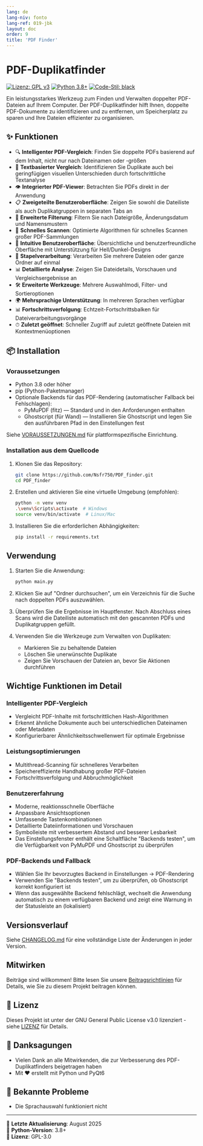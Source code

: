 ```yaml
---
lang: de
lang-niv: fonto
lang-ref: 019-jbk
layout: doc
order: 9
title: 'PDF Finder'
---
```


# PDF-Duplikatfinder

[![Lizenz: GPL v3](https://img.shields.io/badge/Lizenz-GPLv3-blue.svg)](https://www.gnu.org/licenses/gpl-3.0)
[![Python 3.8+](https://img.shields.io/badge/python-3.8+-blue.svg)](https://www.python.org/downloads/)
[![Code-Stil: black](https://img.shields.io/badge/code%20style-black-000000.svg)](https://github.com/psf/black)

Ein leistungsstarkes Werkzeug zum Finden und Verwalten doppelter PDF-Dateien auf Ihrem Computer. Der PDF-Duplikatfinder hilft Ihnen, doppelte PDF-Dokumente zu identifizieren und zu entfernen, um Speicherplatz zu sparen und Ihre Dateien effizienter zu organisieren.

## ✨ Funktionen

- 🔍 **Intelligenter PDF-Vergleich**: Finden Sie doppelte PDFs basierend auf dem Inhalt, nicht nur nach Dateinamen oder -größen
- 📝 **Textbasierter Vergleich**: Identifizieren Sie Duplikate auch bei geringfügigen visuellen Unterschieden durch fortschrittliche Textanalyse
- 👁 **Integrierter PDF-Viewer**: Betrachten Sie PDFs direkt in der Anwendung
- 📋 **Zweigeteilte Benutzeroberfläche**: Zeigen Sie sowohl die Dateiliste als auch Duplikatgruppen in separaten Tabs an
- 🎯 **Erweiterte Filterung**: Filtern Sie nach Dateigröße, Änderungsdatum und Namensmustern
- 🚀 **Schnelles Scannen**: Optimierte Algorithmen für schnelles Scannen großer PDF-Sammlungen
- 🎨 **Intuitive Benutzeroberfläche**: Übersichtliche und benutzerfreundliche Oberfläche mit Unterstützung für Hell/Dunkel-Designs
- 🔄 **Stapelverarbeitung**: Verarbeiten Sie mehrere Dateien oder ganze Ordner auf einmal
- 📊 **Detaillierte Analyse**: Zeigen Sie Dateidetails, Vorschauen und Vergleichsergebnisse an
- 🛠 **Erweiterte Werkzeuge**: Mehrere Auswahlmodi, Filter- und Sortieroptionen
- 🌍 **Mehrsprachige Unterstützung**: In mehreren Sprachen verfügbar
- 📊 **Fortschrittsverfolgung**: Echtzeit-Fortschrittsbalken für Dateiverarbeitungsvorgänge
- ⏱ **Zuletzt geöffnet**: Schneller Zugriff auf zuletzt geöffnete Dateien mit Kontextmenüoptionen

## 📦 Installation

### Voraussetzungen

- Python 3.8 oder höher
- pip (Python-Paketmanager)
- Optionale Backends für das PDF-Rendering (automatischer Fallback bei Fehlschlagen):
  - PyMuPDF (fitz) — Standard und in den Anforderungen enthalten
  - Ghostscript (für Wand) — Installieren Sie Ghostscript und legen Sie den ausführbaren Pfad in den Einstellungen fest

Siehe [VORAUSSETZUNGEN.md](VORAUSSETZUNGEN.md) für plattformspezifische Einrichtung.

### Installation aus dem Quellcode

1. Klonen Sie das Repository:

   ```bash
   git clone https://github.com/Nsfr750/PDF_finder.git
   cd PDF_finder
   ```

2. Erstellen und aktivieren Sie eine virtuelle Umgebung (empfohlen):

   ```bash
   python -m venv venv
   .\venv\Scripts\activate  # Windows
   source venv/bin/activate  # Linux/Mac
   ```

3. Installieren Sie die erforderlichen Abhängigkeiten:

   ```bash
   pip install -r requirements.txt
   ```

## Verwendung

1. Starten Sie die Anwendung:

   ```bash
   python main.py
   ```

2. Klicken Sie auf "Ordner durchsuchen", um ein Verzeichnis für die Suche nach doppelten PDFs auszuwählen.

3. Überprüfen Sie die Ergebnisse im Hauptfenster. Nach Abschluss eines Scans wird die Dateiliste automatisch mit den gescannten PDFs und Duplikatgruppen gefüllt.

4. Verwenden Sie die Werkzeuge zum Verwalten von Duplikaten:
   - Markieren Sie zu behaltende Dateien
   - Löschen Sie unerwünschte Duplikate
   - Zeigen Sie Vorschauen der Dateien an, bevor Sie Aktionen durchführen

## Wichtige Funktionen im Detail

### Intelligenter PDF-Vergleich

- Vergleicht PDF-Inhalte mit fortschrittlichen Hash-Algorithmen
- Erkennt ähnliche Dokumente auch bei unterschiedlichen Dateinamen oder Metadaten
- Konfigurierbarer Ähnlichkeitsschwellenwert für optimale Ergebnisse

### Leistungsoptimierungen

- Multithread-Scanning für schnelleres Verarbeiten
- Speichereffiziente Handhabung großer PDF-Dateien
- Fortschrittsverfolgung und Abbruchmöglichkeit

### Benutzererfahrung

- Moderne, reaktionsschnelle Oberfläche
- Anpassbare Ansichtsoptionen
- Umfassende Tastenkombinationen
- Detaillierte Dateiinformationen und Vorschauen
- Symbolleiste mit verbessertem Abstand und besserer Lesbarkeit
- Das Einstellungsfenster enthält eine Schaltfläche "Backends testen", um die Verfügbarkeit von PyMuPDF und Ghostscript zu überprüfen

### PDF-Backends und Fallback

- Wählen Sie Ihr bevorzugtes Backend in Einstellungen → PDF-Rendering
- Verwenden Sie "Backends testen", um zu überprüfen, ob Ghostscript korrekt konfiguriert ist
- Wenn das ausgewählte Backend fehlschlägt, wechselt die Anwendung automatisch zu einem verfügbaren Backend und zeigt eine Warnung in der Statusleiste an (lokalisiert)

## Versionsverlauf

Siehe [CHANGELOG.md](CHANGELOG.md) für eine vollständige Liste der Änderungen in jeder Version.

## Mitwirken

Beiträge sind willkommen! Bitte lesen Sie unsere [Beitragsrichtlinien](CONTRIBUTING.md) für Details, wie Sie zu diesem Projekt beitragen können.

## 📄 Lizenz

Dieses Projekt ist unter der GNU General Public License v3.0 lizenziert - siehe [LIZENZ](LIZENZ) für Details.

## 🙏 Danksagungen

- Vielen Dank an alle Mitwirkenden, die zur Verbesserung des PDF-Duplikatfinders beigetragen haben
- Mit ❤️ erstellt mit Python und PyQt6

## 🐞 Bekannte Probleme

- Die Sprachauswahl funktioniert nicht

---

📅 **Letzte Aktualisierung**: August 2025  
🐍 **Python-Version**: 3.8+  
📜 **Lizenz**: GPL-3.0
